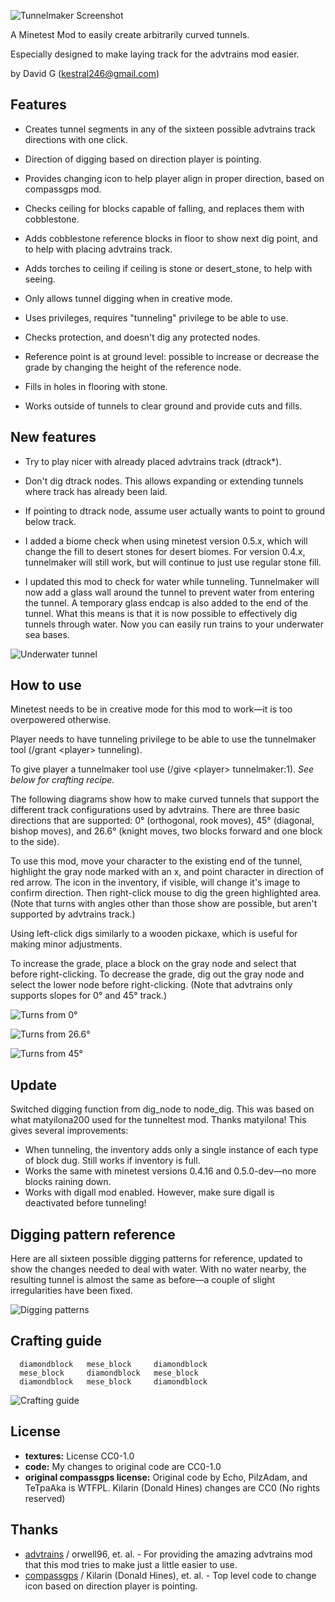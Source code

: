 ![Tunnelmaker Screenshot](screenshot.png "Tunnelmaker")

A Minetest Mod to easily create arbitrarily curved tunnels.

Especially designed to make laying track for the advtrains mod easier.

by David G (kestral246@gmail.com)


Features
--------
- Creates tunnel segments in any of the sixteen possible advtrains track directions with one click.
- Direction of digging based on direction player is pointing.
- Provides changing icon to help player align in proper direction, based on compassgps mod.
- Checks ceiling for blocks capable of falling, and replaces them with cobblestone.
- Adds cobblestone reference blocks in floor to show next dig point, and to help with placing advtrains track.
- Adds torches to ceiling if ceiling is stone or desert_stone, to help with seeing.

- Only allows tunnel digging when in creative mode.
- Uses privileges, requires "tunneling" privilege to be able to use.
- Checks protection, and doesn't dig any protected nodes.

- Reference point is at ground level: possible to increase or decrease the grade by changing the height of the reference node.
- Fills in holes in flooring with stone.
- Works outside of tunnels to clear ground and provide cuts and fills.


New features
------------
- Try to play nicer with already placed advtrains track (dtrack*).
- Don't dig dtrack nodes.  This allows expanding or extending tunnels where track has already been laid.
- If pointing to dtrack node, assume user actually wants to point to ground below track.

- I added a biome check when using minetest version 0.5.x, which will change the fill to desert stones for desert biomes.  For version 0.4.x, tunnelmaker will still work, but will continue to just use regular stone fill.
- I updated this mod to check for water while tunneling.  Tunnelmaker will now add a glass wall around the tunnel to prevent water from entering the tunnel.  A temporary glass endcap is also added to the end of the tunnel.  What this means is that it is now possible to effectively dig tunnels through water.  Now you can easily run trains to your underwater sea bases.

![Underwater tunnel](images/underwater_tunnel.png "Underwater tunnel")


How to use
----------
Minetest needs to be in creative mode for this mod to work—it is too overpowered otherwise.

Player needs to have tunneling privilege to be able to use the tunnelmaker tool (/grant &lt;player&gt; tunneling).

To give player a tunnelmaker tool use (/give &lt;player&gt; tunnelmaker:1). *See below for crafting recipe.*

The following diagrams show how to make curved tunnels that support the different track configurations used by advtrains. There are three basic directions that are supported: 0° (orthogonal, rook moves), 45° (diagonal, bishop moves), and 26.6° (knight moves, two blocks forward and one block to the side).

To use this mod, move your character to the existing end of the tunnel, highlight the gray node marked with an x, and point character in direction of red arrow. The icon in the inventory, if visible, will change it's image to confirm direction. Then right-click mouse to dig the green highlighted area. (Note that turns with angles other than those show are possible, but aren't supported by advtrains track.)

Using left-click digs similarly to a wooden pickaxe, which is useful for making minor adjustments.

To increase the grade, place a block on the gray node and select that before right-clicking. To decrease the grade, dig out the gray node and select the lower node before right-clicking. (Note that advtrains only supports slopes for 0° and 45° track.)


![Turns from 0°](images/dir0.png "Turns from 0")

![Turns from 26.6°](images/dir26.png "Turns from 26.6")

![Turns from 45°](images/dir45.png "Turns from 45")


Update
------
Switched digging function from dig_node to node_dig.  This was based on what matyilona200 used for the tunneltest mod.  Thanks matyilona!  This gives several improvements:

- When tunneling, the inventory adds only a single instance of each type of block dug.  Still works if inventory is full.
- Works the same with minetest versions 0.4.16 and 0.5.0-dev—no more blocks raining down.
- Works with digall mod enabled.  However, make sure digall is deactivated before tunneling!


Digging pattern reference
-------------------------
Here are all sixteen possible digging patterns for reference, updated to show the changes needed to deal with water.  With no water nearby, the resulting tunnel is almost the same as before—a couple of slight irregularities have been fixed.

![Digging patterns](images/digging_patterns.png "Digging patterns")


Crafting guide
--------------
```
  diamondblock   mese_block     diamondblock
  mese_block     diamondblock   mese_block
  diamondblock   mese_block     diamondblock
```

![Crafting guide](images/crafting.png "Crafting guide")


License
-------
- **textures:** License CC0-1.0 
- **code:**  My changes to original code are CC0-1.0
- **original compassgps license:** Original code by Echo, PilzAdam, and TeTpaAka is WTFPL. Kilarin (Donald Hines) changes are CC0 (No rights reserved)


Thanks
------
- [advtrains](https://github.com/orwell96/advtrains/) / orwell96, et.
al. - For providing the amazing advtrains mod that this mod tries to make
just a little easier to use.
- [compassgps](https://github.com/Kilarin/compassgps) / Kilarin (Donald Hines),
et. al. - Top level code to change icon based on direction player is pointing.
